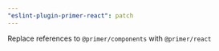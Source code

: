 ```yaml
---
"eslint-plugin-primer-react": patch
---
```


Replace references to `@primer/components` with `@primer/react`
